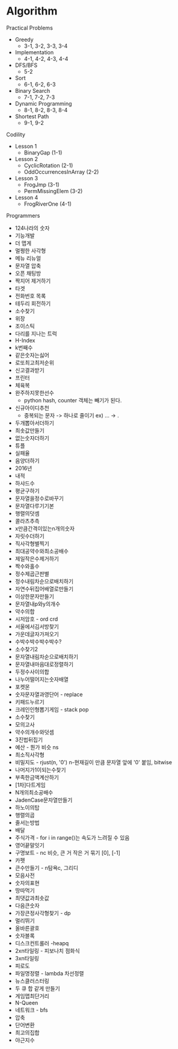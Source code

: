 # Algorithm

Practical Problems <br>
- Greedy
  - 3-1, 3-2, 3-3, 3-4
- Implementation
  - 4-1, 4-2, 4-3, 4-4
- DFS/BFS
  - 5-2
- Sort
  - 6-1, 6-2, 6-3
- Binary Search
  - 7-1, 7-2, 7-3
- Dynamic Programming
  - 8-1, 8-2, 8-3, 8-4
- Shortest Path
  - 9-1, 9-2

Codility <br>
- Lesson 1
  - BinaryGap (1-1)
- Lesson 2
  - CyclicRotation (2-1)
  - OddOccurrencesInArray (2-2)
- Lesson 3
  - FrogJmp (3-1)
  - PermMissingElem (3-2)
- Lesson 4
  - FrogRiverOne (4-1)

Programmers <br>
- 124나라의 숫자
- 기능개발
- 더 맵게
- 멀쩡한 사각형
- 메뉴 리뉴얼
- 문자열 압축
- 오픈 채팅방
- 짝지어 제거하기
- 타겟 
- 전화번호 목록
- 테두리 회전하기
- 소수찾기
- 위장
- 조이스틱
- 다리를 지나는 트럭
- H-Index
- k번째수
- 같은숫자는싫어
- 로또최고최저순위
- 신고결과받기
- 프린터
- 체육복
- 완주하지못한선수
    - python hash, counter 객체는 빼기가 된다.
- 신규아이디추천
    - 중복되는 문자 -> 하나로 줄이기 ex) ... -> .
- 두개뽑아서더하기
- 최솟값만들기
- 없는숫자더하기
- 튜플
- 실패율
- 음양더하기
- 2016년
- 내적
- 하샤드수
- 평균구하기
- 문자열을정수로바꾸기
- 문자열다루기기본
- 행렬의덧셈
- 콜라츠추측
- x만큼간격이있는n개의숫자
- 자릿수더하기
- 직사각형별찍기
- 최대공약수와최소공배수
- 제일작은수제거하기
- 짝수와홀수
- 정수제곱근판별
- 정수내림차순으로배치하기
- 자연수뒤집어배열로만들기
- 이상한문자만들기
- 문자열내p와y의개수
- 약수의합
- 시저암호 - ord crd
- 서울에서김서방찾기
- 가운데글자가져오기
- 수박수박수박수박수?
- 소수찾기2
- 문자열내림차순으로배치하기
- 문자열내마음대로정렬하기
- 두정수사이의합
- 나누어떨어지는숫자배열
- 포켓몬
- 숫자문자열과영단어 - replace
- 키패드누르기
- 크레인인형뽑기게임 - stack pop
- 소수찾기
- 모의고사
- 약수의개수와덧셈
- 3진법뒤집기
- 예산 - 뭔가 비슷 ns
- 최소직사각형
- 비밀지도 - rjust(n, '0') n-현재길이 만큼 문자열 앞에 '0' 붙임, bitwise
- 나머지가1이되는수찾기
- 부족한금액계산하기
- [1차]다트게임
- N개의최소공배수
- JadenCase문자열만들기
- 하노이의탑
- 행렬의곱
- 줄서는방법
- 배달
- 주식가격 - for i in range()는 속도가 느려질 수 있음 
- 영어끝말잇기
- 구명보트 - nc 비슷, 큰 거 작은 거 묶기 [0], [-1]
- 카펫
- 큰수만들기 - n탐욕c, 그리디
- 모음사전
- 숫자의표현
- 땅따먹기
- 최댓값과최솟값
- 다음큰숫자
- 가장큰정사각형찾기 - dp
- 멀리뛰기
- 올바른괄호
- 숫자블록
- 디스크컨트롤러 -heapq
- 2xn타일링 - 피보나치 점화식
- 3xn타일링
- 피로도
- 파일명정렬 - lambda 차선정렬
- 뉴스클러스터링
- 두 큐 합 같게 만들기
- 게임맵최단거리
- N-Queen
- 네트워크 - bfs
- 압축
- 단어변환
- 최고의집합
- 야근지수
